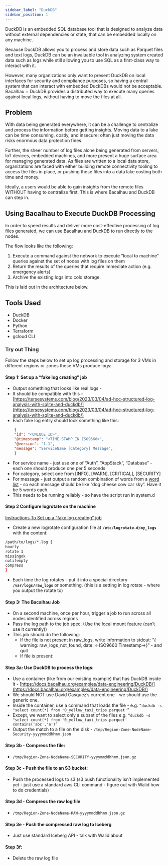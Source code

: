 ```yaml
---
sidebar_label: "DuckDB"
sidebar_position: 1
---
```




DuckDB is an embedded SQL database tool that is designed to analyze data without external dependencies or state, that can be embedded locally on any machine.

Because DuckDB allows you to process and store data such as Parquet files and text logs, DuckDB can be an invaluable tool in analyzing system created data such as logs while still allowing you to use SQL as a first-class way to interact with it.

However, many organizations only want to present DuckDB on local interfaces for security and compliance  purposes, so having a central system that can interact with embedded DuckDBs would not be acceptable. Bacalhau + DuckDB provides a distributed way to execute many queries against local logs, without having to move the files at all.

## Problem

With data being generated everywhere, it can be a challenge to centralize and process the information before getting insights. Moving data to a lake can be time consuming, costly, and insecure; often just moving the data risks enormous data protection fines.

Further, the sheer number of log files alone being generated from servers, IoT devices, embedded machines, and more present a huge surface area for managing generated data. As files are written to a local data store, organizations are faced with either building remote connectivity tooling to access the files in place, or pushing these files into a data lake costing both time and money.

Ideally, a users would be able to gain insights from the remote files WITHOUT having to centralize first. This is where Bacalhau and DuckDB can step in.

## Using Bacalhau to Execute DuckDB Processing

In order to speed results and deliver more cost-effective processing of log files generated, we can use Bacalhau and DuckDB to run directly to the nodes.

The flow looks like the following:

1. Execute a command against the network to execute “local to machine” queries against the set of nodes with log files on them
2. Return the results of the queries that require immediate action (e.g. emergency alerts)
3. Archive the existing logs into cold storage.

This is laid out in the architecture below.



## Tools Used

- DuckDB
- Docker
- Python
- Terraform
- gcloud CLI

### Try out Thing

Follow the steps below to set up log processing and storage for 3 VMs in different regions or zones these VMs produce logs:

#### **Step 1: Set up a “fake log creating” job**


- Output something that looks like real logs -
- It should be compatible with this - [https://tersesystems.com/blog/2023/03/04/ad-hoc-structured-log-analysis-with-sqlite-and-duckdb/](https://tersesystems.com/blog/2023/03/04/ad-hoc-structured-log-analysis-with-sqlite-and-duckdb/)
- Each fake log entry should look something like this:

```JSON
    {
    "id": "<UNIQUE ID>",
    "@timestamp": "<TIME STAMP IN ISO9660>",
    "@version": "1.1",
    "message": "ServiceName [Category] Message",
    }
```

- For service name - just use one of “Auth”, “AppStack”, “Database” - each one should produce one per 5 seconds
- For category, select one from [INFO], [WARN], [CRITICAL], [SECURITY]
- For message - just output a random combination of words from a [word list](https://github.com/dwyl/english-words/files/3086945/clean_words_alpha.txt) - so each message should be like “dog cheese cow car sky”. Have it be 5 words each.
- This needs to be running reliably - so have the script run in system.d

#### **Step 2 Configure logrotate on the machine**

[Instructions To Set up a “fake log creating” job](./Fake-Log-Generation/set-up-a-fake-log-creating-job.md)

- Create a new logrotate configuration file at **`/etc/logrotate.d/my_logs`** with the content:

```bash
/path/to/logs/*.log {
hourly
rotate 1
missingok
notifempty
compress
}
```

- Each time the log rotates - put it into a special directory **`/var/logs/raw_logs`** or something. (this is a setting in log rotate - where you output the rotate to)

#### **Step 3: The Bacalhau Job**


- On a second machine, once per hour, trigger a job to run across all nodes identified across regions
- Pass the log path to the job spec. (Use the local mount feature (can’t use it currently))
- This job should do the following:
  - If the file is not present in raw_logs, write information to stdout: “{ warning: raw_logs_not_found, date: <-ISO9660 Timestamp->}” - and quit
  - If file is present:

#### **Step 3a: Use DuckDB to process the logs:**

- Use a container (like from our existing example) that has DuckDB inside it - [https://docs.bacalhau.org/examples/data-engineering/DuckDB/](https://docs.bacalhau.org/examples/data-engineering/DuckDB/)
- We should NOT use David Gasquez’s current one - we should use the generic one.
- Inside the container, use a command that loads the file - e.g. `“duckdb -s "select count(*) from '0_yellow_taxi_trips.parquet'”`
- Except, we want to select only a subset of the files e.g. `“duckdb -s "select count(*) from '0_yellow_taxi_trips.parquet' contains('abc','a')”`
- Output the match to a file on the disk - `/tmp/Region-Zone-NodeName-Security-yyyymmddhhmm.json`

#### **Step 3b - Compress the file:**

- `/tmp/Region-Zone-NodeName-SECURITY-yyyymmddhhmm.json.gz`

#### **Step 3c - Push the file to an S3 bucket:**

- Push the processed logs to s3 (s3 push functionality isn’t implemented yet - just use a standard aws CLI command - figure out with Walid how to do credentials)

#### **Step 3d - Compress the raw log file**

- `/tmp/Region-Zone-NodeName-RAW-yyyymmddhhmm.json.gz`

#### **Step 3e - Push the compressed raw log to Iceberg**

- Just use standard Iceberg API - talk with Walid about

#### **Step 3f:**

- Delete the raw log file
